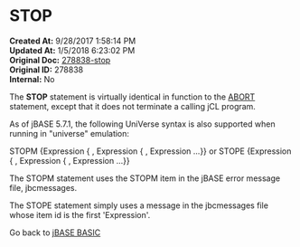 # STOP

**Created At:** 9/28/2017 1:58:14 PM  
**Updated At:** 1/5/2018 6:23:02 PM  
**Original Doc:** [278838-stop](https://docs.jbase.com/36868-jbase-basic/278838-stop)  
**Original ID:** 278838  
**Internal:** No  

The **STOP** statement is virtually identical in function to the [ABORT](./../abort) statement, except that it does not terminate a calling jCL program.

As of jBASE 5.7.1, the following UniVerse syntax is also supported when running in "universe" emulation:

STOPM {Expression { , Expression { , Expression ...}}
   or
STOPE {Expression { , Expression { , Expression ...}}

The STOPM statement uses the STOPM item in the jBASE error message file, jbcmessages.  

The STOPE statement simply uses a message in the jbcmessages file whose item id is the first 'Expression'.  

Go back to [jBASE BASIC](./../README.md)
